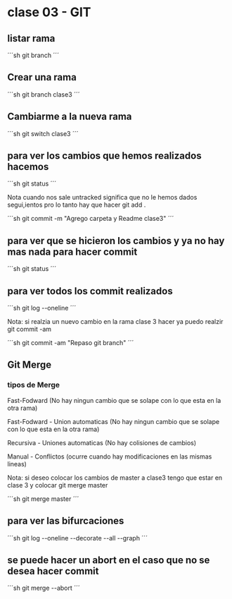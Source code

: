 # clase 03 - GIT

## listar rama
´´´sh
git branch
´´´

## Crear una rama
´´´sh
git branch clase3
´´´

## Cambiarme a la nueva rama
´´´sh
git switch clase3
´´´

## para ver los cambios que hemos realizados hacemos
´´´sh
git status
´´´

Nota cuando nos sale untracked significa que no le hemos dados segui,ientos pro lo tanto hay que hacer git add .

´´´sh
git commit -m "Agrego carpeta y Readme clase3"
´´´

## para ver que se hicieron los cambios y ya no hay mas nada para hacer commit 
´´´sh
git status
´´´

## para ver todos los commit realizados

´´´sh
git log --oneline
´´´

Nota: si realzia un nuevo cambio en la rama clase 3 hacer ya puedo realzir git commit -am

´´´sh
git commit -am "Repaso git branch"
´´´

## Git Merge

### tipos de Merge

Fast-Fodward (No hay ningun cambio que se solape con lo que esta en la otra rama)

Fast-Fodward - Union automaticas (No hay ningun cambio que se solape con lo que esta en la otra rama)

Recursiva - Uniones automaticas (No hay colisiones de cambios)

Manual - Conflictos (ocurre cuando hay modificaciones en las mismas lineas)

Nota: si deseo colocar los cambios de master a clase3 tengo que estar en clase 3 y colocar git merge master

´´´sh
git merge master
´´´

## para ver las bifurcaciones
´´´sh
git log --oneline --decorate --all --graph
´´´

## se puede hacer un abort en el caso que no se desea hacer commit
´´´sh
git merge --abort
´´´
